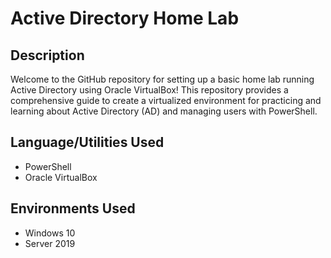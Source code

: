 # Active Directory Home Lab

## Description
Welcome to the GitHub repository for setting up a basic home lab running Active Directory using Oracle VirtualBox! This repository provides a comprehensive guide to create a virtualized environment for practicing and learning about Active Directory (AD) and managing users with PowerShell.

## Language/Utilities Used
- PowerShell
- Oracle VirtualBox

## Environments Used
- Windows 10
- Server 2019
